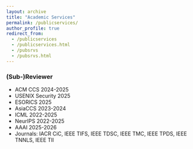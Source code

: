 ```yaml
---
layout: archive
title: "Academic Services"
permalink: /publicservices/
author_profile: true
redirect_from: 
  - /publicservices
  - /publicservices.html
  - /pubsrvs
  - /pubsrvs.html
---
```


### (Sub-)Reviewer
+ ACM CCS 2024-2025
+ USENIX Security 2025
+ ESORICS 2025
+ AsiaCCS 2023-2024
+ ICML 2022-2025
+ NeurIPS 2022-2025
+ AAAI 2025-2026
+ Journals: IACR CiC, IEEE TIFS, IEEE TDSC, IEEE TMC, IEEE TPDS, IEEE TNNLS, IEEE TII


